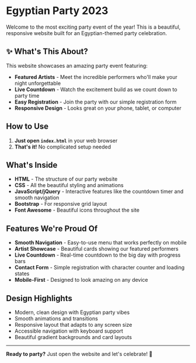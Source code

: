 #  Egyptian Party 2023

Welcome to the most exciting party event of the year! This is a beautiful, responsive website built for an Egyptian-themed party celebration.

## ✨ What's This About?

This website showcases an amazing party event featuring:
- **Featured Artists** - Meet the incredible performers who'll make your night unforgettable
- **Live Countdown** - Watch the excitement build as we count down to party time
- **Easy Registration** - Join the party with our simple registration form
- **Responsive Design** - Looks great on your phone, tablet, or computer

##  How to Use

1. **Just open `index.html`** in your web browser
2. **That's it!** No complicated setup needed

##  What's Inside

- **HTML** - The structure of our party website
- **CSS** - All the beautiful styling and animations
- **JavaScript/jQuery** - Interactive features like the countdown timer and smooth navigation
- **Bootstrap** - For responsive grid layout
- **Font Awesome** - Beautiful icons throughout the site

## Features We're Proud Of

- **Smooth Navigation** - Easy-to-use menu that works perfectly on mobile
- **Artist Showcase** - Beautiful cards showing our featured performers
- **Live Countdown** - Real-time countdown to the big day with progress bars
- **Contact Form** - Simple registration with character counter and loading states
- **Mobile-First** - Designed to look amazing on any device

##  Design Highlights

- Modern, clean design with Egyptian party vibes
- Smooth animations and transitions
- Responsive layout that adapts to any screen size
- Accessible navigation with keyboard support
- Beautiful gradient backgrounds and card layouts




---

**Ready to party?** Just open the website and let's celebrate! 🎊